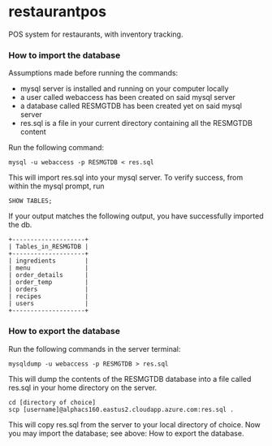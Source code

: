 # restaurantpos
POS system for restaurants, with inventory tracking.

### How to import the database
Assumptions made before running the commands:
- mysql server is installed and running on your computer locally
- a user called webaccess has been created on said mysql server
- a database called RESMGTDB has been created yet on said mysql server
- res.sql is a file in your current directory containing all the RESMGTDB content

Run the following command:
```
mysql -u webaccess -p RESMGTDB < res.sql
```
This will import res.sql into your mysql server. To verify success, from within the mysql prompt, run
```
SHOW TABLES;
```
If your output matches the following output, you have successfully imported the db.
```
+--------------------+
| Tables_in_RESMGTDB |
+--------------------+
| ingredients        |
| menu               |
| order_details      |
| order_temp         |
| orders             |
| recipes            |
| users              |
+--------------------+
```


### How to export the database
Run the following commands in the server terminal:
```
mysqldump -u webaccess -p RESMGTDB > res.sql
```
This will dump the contents of the RESMGTDB database into a file called res.sql in your home directory on the server.
```
cd [directory of choice]
scp [username]@alphacs160.eastus2.cloudapp.azure.com:res.sql .
```
This will copy res.sql from the server to your local directory of choice.
Now you may import the database; see above: How to export the database.
